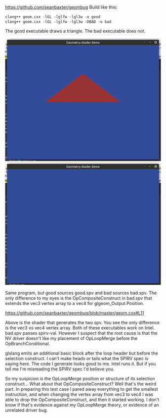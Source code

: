 https://github.com/seanbaxter/geombug 
Build like this: 
```
clang++ geom.cxx -lGL -lglfw -lgl3w -o good
clang++ geom.cxx -lGL -lglfw -lgl3w -DBAD -o bad
```

The good executable draws a triangle. The bad executable does not. 

![good](https://raw.githubusercontent.com/seanbaxter/geombug/master/good.png) 
![bad](https://raw.githubusercontent.com/seanbaxter/geombug/master/bad.png)

Same program, but good sources good.spv and bad sources bad.spv. The only difference to my eyes is the OpCompositeConstruct in bad.spv that extends the vec3 vertex array to a vec4 for glgeom_Output.Position. 

https://github.com/seanbaxter/geombug/blob/master/geom.cxx#L11 

Above is the shader that generates the two spv. You see the only difference is the vec3 vs vec4 vertex array. Both of these executables work on Intel. bad.spv passes spirv-val. However I suspect that the root cause is that the NV driver doesn't like my placement of OpLoopMerge before the OpBranchConditional. 

glslang emits an additional basic block after the loop header but before the selection construct. I can't make heads or tails what the SPIRV spec is saying here. The code I generate looks good to me. Intel runs it. But if you tell me I'm misreading the SPIRV spec I'd believe you. 

So my suspicion is the OpLoopMerge position or structure of its selection construct... What about that OpCompositeConstruct? Well that's the weird part. In preparing this test case I pared away everything to get the smallest instruction, and when changing the vertex array from vec3 to vec4 I was able to drop the OpCompositeConstruct, and then it started working. I don't know if that's evidence against my OpLoopMerge theory, or evidence of an unrelated driver bug.